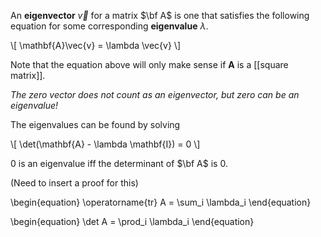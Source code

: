 An **eigenvector** $\vec{v}$ for a matrix $\bf A$ is one that satisfies the following equation for some corresponding **eigenvalue** $\lambda$.

\\[
\mathbf{A}\vec{v} = \lambda \vec{v}
\\]

Note that the equation above will only make sense if $\mathbf{A}$ is a [[square matrix]].

_The zero vector does not count as an eigenvector, but zero can be an eigenvalue!_

The eigenvalues can be found by solving

\\[
\det(\mathbf{A} - \lambda \mathbf{I}) = 0
\\]

0 is an eigenvalue iff the determinant of $\bf A$ is 0.

(Need to insert a proof for this)

\begin{equation}
\operatorname{tr} A = \sum_i \lambda_i
\end{equation}

\begin{equation}
\det A = \prod_i \lambda_i
\end{equation}